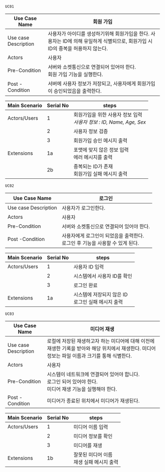 

`UC01`

| Use Case Name        | 회원 가입                                                    |
| -------------------- | ------------------------------------------------------------ |
| Use case Description | 사용자가 아이디를 생성하기위해 회원가입을 한다. 사용자는 ID에 의해 유일하게 식별되므로, 회원가입 시 ID의 중복을 허용하지 않는다. |
| Actors               | 사용자                                                       |
| Pre-Condition        | 서버와 소켓통신으로 연결되어 있어야 한다.<br />회원 가입 기능을 실행한다. |
| Post -Condition      | 서버에 사용자 정보가 저장되고, 사용자에게 회원가입이 승인되었음을 출력한다. |

| Main Scenario | Serial No | steps                                                        |
| ------------- | --------- | ------------------------------------------------------------ |
| Actors/Users  | 1         | 회원가입을 위한 사용자 정보 입력<br />_사용자 정보 : ID, Name, Age, Sex_ |
|               | 2         | 사용자 정보 검증                                             |
|               | 3         | 회원가입 승인 메시지 출력                                    |
| Extensions    | 1a        | 포맷에 맞지 않은 정보 입력<br />에러 메시지를 출력           |
|               | 2b        | 중복되는 ID가 존재<br />회원가입 실패 메시지 출력            |

`UC02`

| Use Case Name        | 로그인                                                       |
| -------------------- | ------------------------------------------------------------ |
| Use case Description | 사용자가 로그인한다.                                         |
| Actors               | 사용자                                                       |
| Pre-Condition        | 서버와 소켓통신으로 연결되어 있어야 한다.<br />              |
| Post -Condition      | 사용자에게 로그인이 되었음을 출력한다.<br />로그인 후 기능을 사용할 수 있게 된다. |

| Main Scenario | Serial No | steps                                                  |
| ------------- | --------- | ------------------------------------------------------ |
| Actors/Users  | 1         | 사용자 ID 입력                                         |
|               | 2         | 시스템에서 사용자 ID를 확인                            |
|               | 3         | 로그인 완료                                            |
| Extensions    | 1a        | 시스템에 저장되지 않은 ID<br />로그인 실패 메시지 출력 |



`UC03`

| Use Case Name        | 미디어 재생                                                  |
| -------------------- | ------------------------------------------------------------ |
| Use case Description | 로컬에 저장된 재생하고자 하는 미디어에 대해 이전에 재생한 기록을 받아와 해당 위치에서 재생한다. 미디어 정보는 파일 이름과 크기를 통해 식별한다. |
| Actors               | 사용자                                                       |
| Pre-Condition        | 시스템이 네트워크에 연결되어 있어야 합니다.<br />로그인 되어 있어야 한다.<br />미디어 재생 기능을 실행해야 한다. |
| Post -Condition      | 미디어가 종료된 위치에서 미디어가 재생된다.                  |



| Main Scenario | Serial No | steps                                         |
| ------------- | --------- | --------------------------------------------- |
| Actors/Users  | 1         | 미디어 이름 입력                              |
|               | 2         | 미디어 정보를 확인                            |
|               | 3         | 미디어를 재생                                 |
| Extensions    | 1b        | 잘못된 미디어 이름<br />재생 실패 메시지 출력 |

